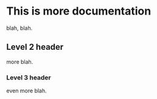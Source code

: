 # This is more documentation

blah, blah.

## Level 2 header

more blah.

### Level 3 header

even more blah.
